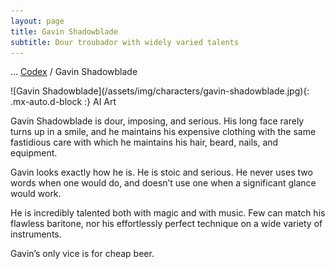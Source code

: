 ```yaml
---
layout: page
title: Gavin Shadowblade
subtitle: Dour troubador with widely varied talents
---
```

<span class="breadcrumbs" markdown="1">... [Codex](/codex) / Gavin Shadowblade</span>
<div class="position-placeholder" markdown="1">
![Gavin Shadowblade](/assets/img/characters/gavin-shadowblade.jpg){: .mx-auto.d-block :}
<span class="ai-img">AI Art</span>
</div>

Gavin Shadowblade is dour, imposing, and serious. His long face rarely turns up in a smile, and he maintains his expensive clothing with the same fastidious care with which he maintains his hair, beard, nails, and equipment.

Gavin looks exactly how he is. He is stoic and serious. He never uses two words when one would do, and doesn’t use one when a significant glance would work.

He is incredibly talented both with magic and with music. Few can match his flawless baritone, nor his effortlessly perfect technique on a wide variety of instruments.

Gavin’s only vice is for cheap beer.